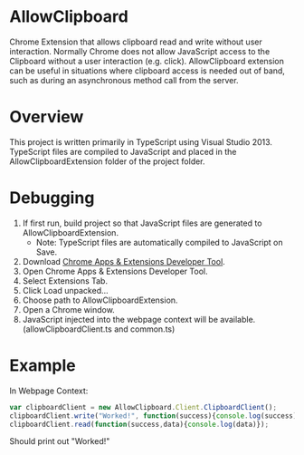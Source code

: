 # AllowClipboard
Chrome Extension that allows clipboard read and write without user interaction. Normally Chrome does not allow JavaScript access to the Clipboard without a user interaction (e.g. click). AllowClipboard extension can be useful in situations where clipboard access is needed out of band, such as during an asynchronous method call from the server.

# Overview
This project is written primarily in TypeScript using Visual Studio 2013. TypeScript files are compiled to JavaScript and placed in the AllowClipboardExtension folder of the project folder.

# Debugging
<ol>
<li>If first run, build project so that JavaScript files are generated to AllowClipboardExtension.
  <ul>
    <li>Note: TypeScript files are automatically compiled to JavaScript on Save.</li>
  </ul>
</li>
<li>Download <a href="https://chrome.google.com/webstore/detail/chrome-apps-extensions-de/ohmmkhmmmpcnpikjeljgnaoabkaalbgc?hl=en">Chrome Apps & Extensions Developer Tool</a>.</li>
<li>Open Chrome Apps & Extensions Developer Tool.</li>
<li>Select Extensions Tab.</li>
<li>Click Load unpacked...</li>
<li>Choose path to AllowClipboardExtension.</li>
<li>Open a Chrome window.</li>
<li>JavaScript injected into the webpage context will be available. (allowClipboardClient.ts and common.ts)</li>
</ol>

# Example
In Webpage Context:</br>
```javascript
var clipboardClient = new AllowClipboard.Client.ClipboardClient();
clipboardClient.write("Worked!", function(success){console.log(success)});
clipboardClient.read(function(success,data){console.log(data)});
```
Should print out "Worked!"
